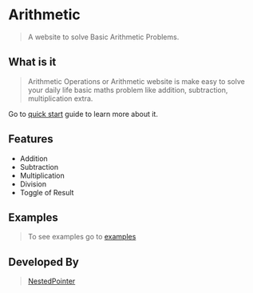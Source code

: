 # Arithmetic
> A website to solve Basic Arithmetic Problems.

## What is it
> Arithmetic Operations or Arithmetic website is make easy to solve your  daily life basic maths problem like addition, subtraction, multiplication extra.

Go to [quick start](quickstart.md) guide to learn more about it.

## Features
* Addition 
* Subtraction
* Multiplication
* Division
* Toggle of Result

## Examples
> To see examples go to [examples](examples.md)

## Developed By
> [NestedPointer](www.nestedpointer.com)




